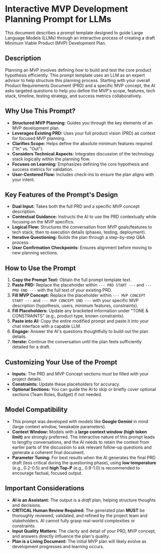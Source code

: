 # Interactive MVP Development Planning Prompt for LLMs

This document describes a prompt template designed to guide Large Language Models (LLMs) through an interactive process of creating a draft Minimum Viable Product (MVP) Development Plan.

## Description

Planning an MVP involves defining *how* to build and test the core product hypothesis efficiently. This prompt template uses an LLM as an expert advisor to help structure this planning process. Starting with your overall Product Requirements Document (PRD) and a specific MVP concept, the AI asks targeted questions to help you define the MVP's scope, features, tech stack, timeline, testing strategy, and success metrics collaboratively.

## Why Use This Prompt?

*   **Structured MVP Planning:** Guides you through the key elements of an MVP development plan.
*   **Leverages Existing PRD:** Uses your full product vision (PRD) as context for focused MVP planning.
*   **Clarifies Scope:** Helps define the absolute minimum features required ("In" vs. "Out").
*   **Considers Technical Aspects:** Integrates discussion of the technology stack logically within the planning flow.
*   **Focuses on Learning:** Emphasizes defining the core hypothesis and success metrics for validation.
*   **User-Centered Flow:** Includes check-ins to ensure the plan aligns with your intent.

## Key Features of the Prompt's Design

*   **Dual Input:** Takes both the full PRD and a specific MVP concept description.
*   **Contextual Guidance:** Instructs the AI to use the PRD contextually while focusing on the MVP specifics.
*   **Logical Flow:** Structures the conversation from MVP goals/features to tech stack, then to execution details (phases, testing, deployment).
*   **Iterative Questioning:** Builds the plan through a step-by-step Q&A process.
*   **User Confirmation Checkpoints:** Ensures alignment before moving to new planning sections.

## How to Use the Prompt

1.  **Copy the Prompt Text:** Obtain the full prompt template text.
2.  **Paste PRD:** Replace the placeholder within `--- PRD START ---` and `--- PRD END ---` with the full text of your existing PRD.
3.  **Fill MVP Concept:** Replace the placeholder within `--- MVP CONCEPT START ---` and `--- MVP CONCEPT END ---` with your specific MVP description (hypothesis, users, minimum features, constraints).
4.  **Fill Placeholders:** Update any bracketed information under "TONE & CONSTRAINTS" (e.g., product type, known constraints).
5.  **Paste into AI:** Copy the entire modified prompt and paste it into your chat interface with a capable LLM.
6.  **Engage:** Answer the AI's questions thoughtfully to build out the plan details.
7.  **Iterate:** Continue the conversation until the plan feels sufficiently detailed for a draft.

## Customizing Your Use of the Prompt

*   **Inputs:** The PRD and MVP Concept sections *must* be filled with your project details.
*   **Constraints:** Update these placeholders for accuracy.
*   **Optional Sections:** You can guide the AI to skip or briefly cover optional sections (Team Roles, Budget) if not needed.

## Model Compatibility

*   This prompt was developed with models like **Google Gemini** in mind (large context window, tweakable parameters).
*   **Context Window:** Models with a **large context window (high token limit)** are strongly preferred. The interactive nature of this prompt leads to lengthy conversations, and the AI needs to retain the context from earlier parts of the discussion to ask relevant follow-up questions and generate a coherent final document.
*   **Parameter Tuning:** For best results when the AI generates the final PRD draft (less critical during the questioning phase), using **low temperature** (e.g., 0.2-0.5) and **high Top-P** (e.g., 0.9-1.0) is recommended to encourage factual, focused output.

## Important Considerations

*   **AI is an Assistant:** The output is a *draft* plan, helping structure thoughts and decisions.
*   **CRITICAL Human Review Required:** The generated plan **MUST** be thoroughly reviewed, validated, and refined by the project team and stakeholders. AI cannot fully grasp real-world complexities or constraints.
*   **Input Quality Matters:** The clarity and detail of your PRD, MVP concept, and answers directly influence the plan's quality.
*   **Plan is a Living Document:** The initial MVP plan will likely evolve as development progresses and learning occurs.